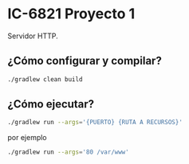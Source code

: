 # IC-6821 Proyecto 1 #

Servidor HTTP.

## ¿Cómo configurar y compilar? ##

```bash
./gradlew clean build
```

## ¿Cómo ejecutar? ##

```bash
./gradlew run --args='{PUERTO} {RUTA A RECURSOS}'
```

por ejemplo

```bash
./gradlew run --args='80 /var/www'
```
